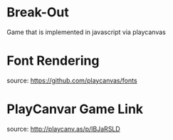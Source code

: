 # Break-Out
Game that is implemented in javascript via playcanvas

# Font Rendering
source: https://github.com/playcanvas/fonts

# PlayCanvar Game Link
source: http://playcanv.as/p/IBJaRSLD